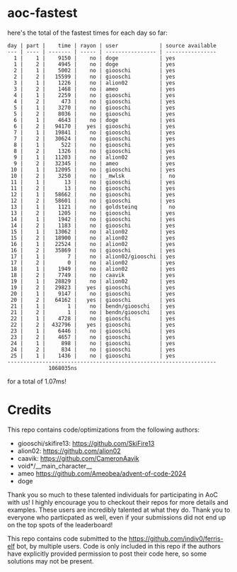 # aoc-fastest

here's the total of the fastest times for each day so far:
```
day | part |    time | rayon | user             | source available
--- | ---- | ------- | ----- | ---------------- | ----------------
  1 |    1 |    9150 |    no | doge             | yes
  1 |    2 |    4945 |    no | doge             | yes
  2 |    1 |    5002 |    no | giooschi         | yes
  2 |    2 |   15599 |    no | giooschi         | yes
  3 |    1 |    1226 |    no | alion02          | yes
  3 |    2 |    1468 |    no | ameo             | yes
  4 |    1 |    2259 |    no | giooschi         | yes
  4 |    2 |     473 |    no | giooschi         | yes
  5 |    1 |    3270 |    no | giooschi         | yes
  5 |    2 |    8036 |    no | giooschi         | yes
  6 |    1 |    4643 |    no | doge             | yes
  6 |    2 |   94170 |   yes | giooschi         | yes
  7 |    1 |   19841 |    no | giooschi         | yes
  7 |    2 |   30624 |    no | giooschi         | yes
  8 |    1 |     522 |    no | giooschi         | yes
  8 |    2 |    1326 |    no | giooschi         | yes
  9 |    1 |   11203 |    no | alion02          | yes
  9 |    2 |   32345 |    no | ameo             | yes
 10 |    1 |   12095 |    no | giooschi         | yes
 10 |    2 |    3250 |    no | _mwlsk           |  no
 11 |    1 |      13 |    no | giooschi         | yes
 11 |    2 |      13 |    no | giooschi         | yes
 12 |    1 |   58662 |    no | giooschi         | yes
 12 |    2 |   58601 |    no | giooschi         | yes
 13 |    1 |    1121 |    no | goldsteinq       |  no
 13 |    2 |    1205 |    no | giooschi         | yes
 14 |    1 |    1942 |    no | giooschi         | yes
 14 |    2 |    1183 |    no | giooschi         | yes
 15 |    1 |   13062 |    no | alion02          | yes
 15 |    2 |   18900 |    no | alion02          | yes
 16 |    1 |   22524 |    no | alion02          | yes
 16 |    2 |   35869 |    no | giooschi         | yes
 17 |    1 |       7 |    no | alion02/giooschi | yes
 17 |    2 |       0 |    no | alion02          | yes
 18 |    1 |    1949 |    no | alion02          | yes
 18 |    2 |    7749 |    no | caavik           | yes
 19 |    1 |   28829 |    no | alion02          | yes
 19 |    2 |   29823 |   yes | giooschi         | yes
 20 |    1 |    9147 |    no | giooschi         | yes
 20 |    2 |   64162 |   yes | giooschi         | yes
 21 |    1 |       1 |    no | bendn/giooschi   | yes
 21 |    2 |       1 |    no | bendn/giooschi   | yes
 22 |    1 |    4728 |    no | giooschi         | yes
 22 |    2 |  432796 |   yes | giooschi         | yes
 23 |    1 |    6446 |    no | giooschi         | yes
 23 |    2 |    4657 |    no | giooschi         | yes
 24 |    1 |     898 |    no | giooschi         | yes
 24 |    2 |     834 |    no | giooschi         | yes
 25 |    1 |    1436 |    no | giooschi         | yes
------------------------------------------------------------------
             1068035ns
```
for a total of 1.07ms!

# Credits

This repo contains code/optimizations from the following authors:

- giooschi/skifire13: https://github.com/SkiFire13
- alion02: https://github.com/alion02
- caavik: https://github.com/CameronAavik
- void*/\_\_main\_character\_\_
- ameo https://github.com/Ameobea/advent-of-code-2024
- doge

Thank you so much to these talented individuals for participating in AoC with us!
I highly encourage you to checkout their repos for more details and examples.
These users are incredibly talented at what they do.
Thank you to everyone who particpated as well, even if your submissions did not end up on the top spots of the leaderboard!

This repo contains code submitted to the https://github.com/indiv0/ferris-elf bot, by multiple users.
Code is only included in this repo if the authors have explicitly provided permission to post their code here, so some solutions may not be present.
